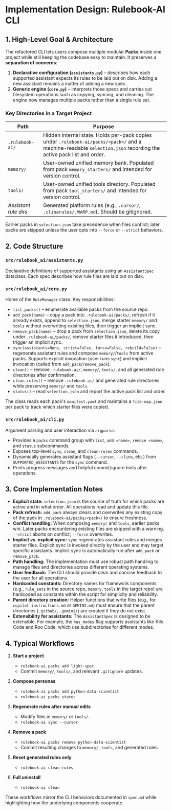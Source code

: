# Implementation Design: Rulebook-AI CLI

## 1. High-Level Goal & Architecture

The refactored CLI lets users compose multiple modular **Packs** inside one project while still keeping the codebase easy to maintain. It preserves a **separation of concerns**:

1. **Declarative configuration (`assistants.py`)** – describes how each supported assistant expects its rules to be laid out on disk. Adding a new assistant remains a matter of adding a new spec.
2. **Generic engine (`core.py`)** – interprets those specs and carries out filesystem operations such as copying, syncing, and cleaning. The engine now manages multiple packs rather than a single rule set.

### Key Directories in a Target Project

| Path | Purpose |
|------|---------|
| `.rulebook-ai/` | Hidden internal state. Holds per-pack copies under `.rulebook-ai/packs/<pack>/` and a machine-readable `selection.json` recording the active pack list and order. |
| `memory/` | User-owned unified memory bank. Populated from pack `memory_starters/` and intended for version control. |
| `tools/` | User-owned unified tools directory. Populated from pack `tool_starters/` and intended for version control. |
| *Assistant rule dirs* | Generated platform rules (e.g., `.cursor/`, `.clinerules/`, `WARP.md`). Should be gitignored. |

Earlier packs in `selection.json` take precedence when files conflict; later packs are skipped unless the user opts into `--force` or `--strict` behaviors.

## 2. Code Structure

### `src/rulebook_ai/assistants.py`
Declarative definitions of supported assistants using an `AssistantSpec` dataclass. Each spec describes how rule files are laid out on disk.

### `src/rulebook_ai/core.py`
Home of the `RuleManager` class. Key responsibilities:

- `list_packs()` – enumerate available packs from the source repo.
- `add_pack(name)` – copy a pack into `.rulebook-ai/packs/`, refresh if it already exists, append to `selection.json`, merge starter `memory/` and `tools` without overwriting existing files, then trigger an implicit sync.
- `remove_pack(name)` – drop a pack from `selection.json`, delete its copy under `.rulebook-ai/packs/`, remove starter files it introduced, then trigger an implicit sync.
- `sync(assistants=None, strict=False, force=False, rebuild=False)` – regenerate assistant rules and compose `memory/`/`tools` from active packs. Supports explicit invocation (user runs `sync`) and implicit invocation (called from `add_pack`/`remove_pack`).
- `clean()` – remove `.rulebook-ai/`, `memory/`, `tools/`, and all generated rule directories after confirmation.
- `clean_rules()` – remove `.rulebook-ai/` and generated rule directories while preserving `memory/` and `tools`.
- `status()` – read `selection.json` and report the active pack list and order.

The class reads each pack's `manifest.yaml` and maintains a `file-map.json` per pack to track which starter files were copied.

### `src/rulebook_ai/cli.py`
Argument parsing and user interaction via `argparse`:

- Provides a `packs` command group with `list`, `add <name>`, `remove <name>`, and `status` subcommands.
- Exposes top-level `sync`, `clean`, and `clean-rules` commands.
- Dynamically generates assistant flags (`--cursor`, `--cline`, etc.) from `SUPPORTED_ASSISTANTS` for the `sync` command.
- Prints progress messages and helpful commit/ignore hints after operations.

## 3. Core Implementation Notes

- **Explicit state:** `selection.json` is the source of truth for which packs are active and in what order. All operations read and update this file.
- **Pack refresh:** `add_pack` always clears and overwrites any existing copy of the pack in `.rulebook-ai/packs/<pack>/` to ensure freshness.
- **Conflict handling:** When composing `memory/` and `tools`, earlier packs win. Later packs encountering existing files are skipped with a warning. `--strict` aborts on conflict; `--force` overwrites.
- **Implicit vs. explicit sync:** `sync` regenerates assistant rules and merges starter files. Explicit sync is invoked directly by the user and may target specific assistants. Implicit sync is automatically run after `add_pack` or `remove_pack`.
- **Path handling:** The implementation must use robust path handling to manage files and directories across different operating systems.
- **User feedback:** The CLI should provide clear and concise feedback to the user for all operations.
- **Hardcoded constants:** Directory names for framework components (e.g., `rule_sets` in the source repo, `memory`, `tools` in the target repo) are hardcoded as constants within the script for simplicity and reliability.
- **Parent directory creation:** Helper functions that write files (e.g., for `copilot-instructions.md` or `GEMINI.md`) must ensure that the parent directories (`.github/`, `.gemini/`) are created if they do not exist.
- **Extensibility for assistants:** The `AssistantSpec` is designed to be extensible. For example, the `has_modes` flag supports assistants like Kilo Code and Roo Code, which use subdirectories for different modes.

## 4. Typical Workflows

1. **Start a project**
   - `rulebook-ai packs add light-spec`
   - Commit `memory/`, `tools/`, and relevant `.gitignore` updates.

2. **Compose personas**
   - `rulebook-ai packs add python-data-scientist`
   - `rulebook-ai packs status`

3. **Regenerate rules after manual edits**
   - Modify files in `memory/` or `tools/`.
   - `rulebook-ai sync --cursor`

4. **Remove a pack**
   - `rulebook-ai packs remove python-data-scientist`
   - Commit resulting changes to `memory/`, `tools`, and generated rules.

5. **Reset generated rules only**
   - `rulebook-ai clean-rules`

6. **Full uninstall**
   - `rulebook-ai clean`

These workflows mirror the CLI behaviors documented in `spec.md` while highlighting how the underlying components cooperate.
